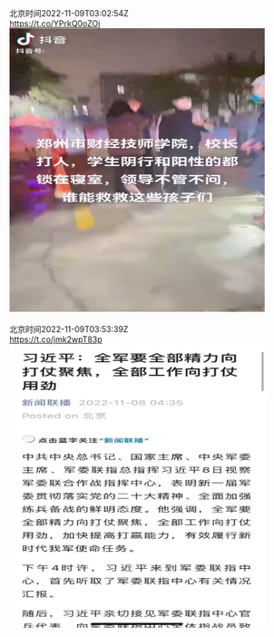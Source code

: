 北京时间2022-11-09T03:02:54Z<br>https://t.co/YPrkQ0oZOj<br><img src='/temp/video/2022/o-Month-11/q-Day-09/whyyoutouzhele/1590057289280471040_0.jpg' width='450' height='500'><br><br>北京时间2022-11-09T03:53:39Z<br>https://t.co/jmk2wpT83p<br><img src='/temp/image/2022/o-Month-11/1590070061959905280_0.jpg' width='450' height='500'><br><br>